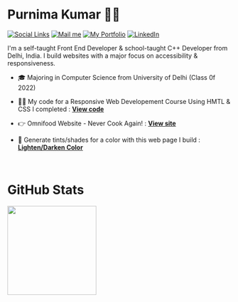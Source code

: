 # Purnima Kumar 👩‍💻

[![Social Links](https://img.shields.io/badge/-Social%20Links-222222?style=flat-square&logo=linktree&color=blue&&link=https://linktr.ee/purnimakumar)](https://linktr.ee/purnimakumar) 
[![Mail me](https://img.shields.io/badge/-Mail%20me-222222?style=flat-square&logo=gmail&color=green&&link=mailto:purnimakumar2021@gmail.com)](mailto:purnimakumar2021@gmail.com)
[![My Portfolio](https://img.shields.io/badge/-My%20Portfolio-222222?style=flat-square&color=gray&&link=https://purnimakumarr.github.io)](https://purnimakumarr.github.io)
[![LinkedIn](https://img.shields.io/badge/-LinkedIn-222222?style=flat-square&color=purple&logo=linkedin&&link=https://www.linkedin.com/in/purnima-kumar-b024aa21b)](https://www.linkedin.com/in/purnima-kumar-b024aa21b)

I'm a self-taught Front End Developer & school-taught C++ Developer from Delhi, India. I build websites with a major focus on accessibility & responsiveness.

- 🎓 Majoring in Computer Science from University of Delhi (Class 0f 2022)

- 👩‍💻 My code for a Responsive Web Developement Course Using HMTL & CSS I completed : [**View code**](https://github.com/purnimakumarr/html-css-course)

- 👉 Omnifood Website - Never Cook Again! : [**View site**](https://omnifood-purnima.netlify.app)

- 🔗 Generate tints/shades for a color with this web page I build : [**Lighten/Darken Color**](https://purnimakumarr.github.io/lighten-darken-color/)

<br />

# GitHub Stats

<img height="200em" src="https://github-readme-stats.vercel.app/api/top-langs/?username=purnimakumarr&layout=compact&langs_count=4&theme=vision-friendly-dark&card_width=300em"/>
